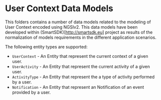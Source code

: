 # User Context Data Models

This folders contains a number of data models related to the modeling of User
Context encoded using NGSIv2. This data models have been developed within
(SmartSDK)[http://smartsdk.eu] project as results of the normalization of models
requirements in the different application scenarios.


The following entity types are supported:

- `UserContext` - An Entity that represent the current context of a given user.
- `UserActivity` - An Entity that represent the current activity of a given user.
- `ActivityType` - An Entity that represent the a type of activity performed by a user.
- `Notification` - An Entity that represent an Notification of an event provided by a user.
